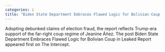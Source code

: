 ```yaml
---
categories: i
title: "Biden State Department Embraces Flawed Logic for Bolivian Coup in Leaked Report"
---
```

Adopting debunked claims of election fraud, the report reflects Trump-era support of the far-right coup regime of Jeanine Áñez.
The post Biden State Department Embraces Flawed Logic for Bolivian Coup in Leaked Report appeared first on The Intercept.
